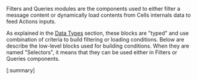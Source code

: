 Filters and Queries modules are the components used to either filter a message content or dynamically load contents from Cells internals data to feed Actions inputs. 

As explained in the [Data Types](https://docs.pydio.com/en/docs/cells-flows/data-types-queries-filters) section, these blocks are "typed" and use combination of criteria to build filtering or loading conditions. Below are describe the low-level blocks used for building conditions. When they are named "Selectors", it means that they can be used either in Filters or Queries components.

[:summary]

